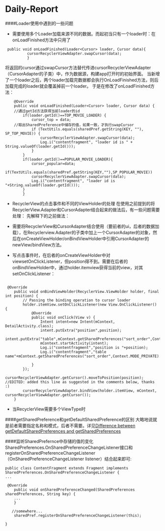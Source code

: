 # Daily-Report
####Loader使用中遇到的一些问题
- 需要使用多个Loader加载来源不同的数据。而起初当只有一个loader时：在onLoadFinished方法中只用了
```
 public void onLoadFinished(Loader<Cursor> loader, Cursor data){
          cursorRecyclerViewAdapter.swapCursor(data);
          }
```
将返回的cursor通过swapCursor方法替代传进cursorRecyclerViewAdapter（CursorAdapter的子类）中，作为数据源，构建app打开时的初始界面。
当新增了一个loader之后，两个loader加载完数据都会执行OnLoadFinished方法，则后加载完成的loader就会覆盖掉前一个loader。
于是在修改了onLoadFinished方法：
```
    @Override
    public void onLoadFinished(Loader<Cursor> loader, Cursor data) {
    //通过getId方法获得当前loader的id
        if(loader.getId()==TOP_MOVIE_LOADER) { 
            cursor_top = data;
    //取出SharedPreference中储存的值，如果一致，才执行swapCursor
            if (TextUtils.equals(sharedPref.getString(KEY, ""), SP_TOP_MOVIE)) {
                cursorRecyclerViewAdapter.swapCursor(data);
                Log.i("contentfragment", "loader id is " + String.valueOf(loader.getId()));
            }
        }
        if(loader.getId()==POPULAR_MOVIE_LOADER){
            cursor_popular=data;
            if(TextUtils.equals(sharedPref.getString(KEY,""),SP_POPULAR_MOVIE))
            cursorRecyclerViewAdapter.swapCursor(data);
            Log.i("contentfragment", "loader id is "+String.valueOf(loader.getId()));
        }
        }
```

- RecyclerView的点击事件和不同的ViewHolder的处理
在使用之前提到的将RecyclerView.Adapter和CursorAdapter结合起来的做法后，有一些问题需要处理：
先解释下的之前做法：
 - 需要将RecyclerView和CursorAdapter结合使用（要前者的ui，后者的数据加载），在Recyclerview.Adapter的子类中加上一个CursorAdapter的对象，然后在onCreateViewHolder/onBindViewHolder中引用CursorAdapter的newView/bindView方法。
 

 - 写点击事件时，在后者的onCreateViewHolder中对viewsetOnClickListener，但position得不到。需要在后者的onBindViewHolder中，通过holder.itemview获得当前的view，对其setOnClickListener：
```

 @Override
    public void onBindViewHolder(RecyclerView.ViewHolder holder, final int position) {
        // Passing the binding operation to cursor loader
        holder.itemView.setOnClickListener(new View.OnClickListener() {
            @Override
            public void onClick(View v) {
                Intent intent=new Intent(mContext, DetailActivity.class);
                intent.putExtra("position",position);
                intent.putExtra("table",mContext.getSharedPreferences("sort_order",Context.MODE_PRIVATE).getString("rate",""));
                mContext.startActivity(intent);
                Log.i("contentfragment","position is "+position);
                Log.i("contentfragment","table name"+mContext.getSharedPreferences("sort_order",Context.MODE_PRIVATE).getString("rate",""));

            }
        });
        cursorRecyclerViewAdapter.getCursor().moveToPosition(position); //EDITED: added this line as suggested in the comments below, thanks :)
        cursorRecyclerViewAdapter.bindView(holder.itemView, mContext, cursorRecyclerViewAdapter.getCursor());
    }

```
 - 当RecyclerView需要多个ViewType时 
 
####getSharedPreference和getDefaultSharedPreference的区别
大略地说就是前者需要指定名称和模式，后者不需要。详见[Difference between getDefaultSharedPreferences and getSharedPreferences](http://stackoverflow.com/questions/5946135/difference-between-getdefaultsharedpreferences-and-getsharedpreferences)

####监听SharedPrefernce中存储的值的变化
SharedPreferences.OnSharedPreferenceChangeListener接口和registerOnSharedPreferenceChangeListener（OnSharedPreferenceChangeListener listener）结合起来即可:
```
public class ContentFragment extends Fragment implements SharedPreferences.OnSharedPreferenceChangeListener {
...

 @Override
    public void onSharedPreferenceChanged(SharedPreferences sharedPreferences, String key) {
    ...
    }
    
   //somewhere...
    sharedPref.registerOnSharedPreferenceChangeListener(this);
    
}
```
